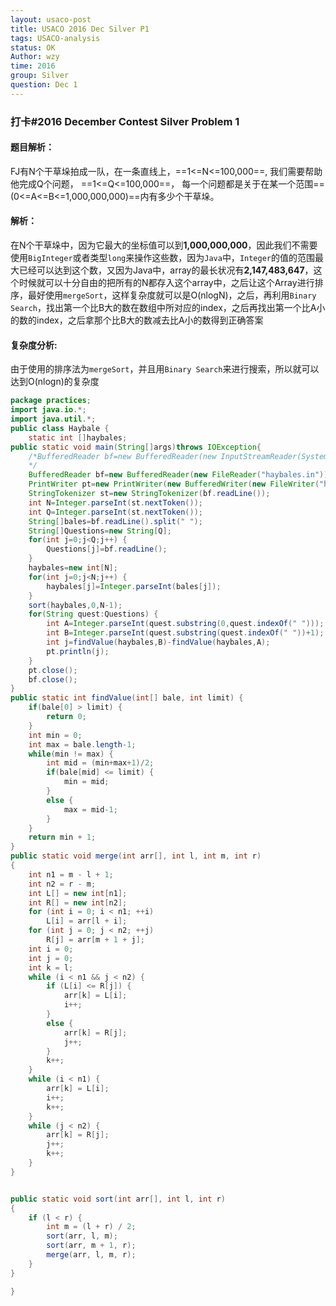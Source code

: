 ```yaml
---
layout: usaco-post
title: USACO 2016 Dec Silver P1
tags: USACO-analysis
status: OK
Author: wzy
time: 2016
group: Silver
question: Dec 1
---
```


### 打卡#2016 December Contest Silver Problem 1

#### 题目解析：

FJ有N个干草垛拍成一队，在一条直线上，==1<=N<=100,000==, 我们需要帮助他完成Q个问题， ==1<=Q<=100,000==， 每一个问题都是关于在某一个范围==(0<=A<=B<=1,000,000,000)==内有多少个干草垛。

#### 解析：

在N个干草垛中，因为它最大的坐标值可以到**1,000,000,000**，因此我们不需要使用`BigInteger`或者类型`long`来操作这些数，因为`Java`中，`Integer`的值的范围最大已经可以达到这个数，又因为Java中，array的最长状况有**2,147,483,647**，这个时候就可以十分自由的把所有的N都存入这个array中，之后让这个Array进行排序，最好使用`mergeSort`，这样复杂度就可以是O(nlogN)，之后，再利用`Binary Search`，找出第一个比B大的数在数组中所对应的index，之后再找出第一个比A小的数的index，之后拿那个比B大的数减去比A小的数得到正确答案

#### 复杂度分析:

由于使用的排序法为`mergeSort`，并且用`Binary Search`来进行搜索，所以就可以达到O(nlogn)的复杂度

```java
package practices;
import java.io.*;
import java.util.*;
public class Haybale {
	static int []haybales;
public static void main(String[]args)throws IOException{
	/*BufferedReader bf=new BufferedReader(new InputStreamReader(System.in));
	*/
	BufferedReader bf=new BufferedReader(new FileReader("haybales.in"));
	PrintWriter pt=new PrintWriter(new BufferedWriter(new FileWriter("haybales.out")));
	StringTokenizer st=new StringTokenizer(bf.readLine());
	int N=Integer.parseInt(st.nextToken());
	int Q=Integer.parseInt(st.nextToken());
	String[]bales=bf.readLine().split(" ");
	String[]Questions=new String[Q];
	for(int j=0;j<Q;j++) {
		Questions[j]=bf.readLine();
	}
	haybales=new int[N];
	for(int j=0;j<N;j++) {
		haybales[j]=Integer.parseInt(bales[j]);
	}
	sort(haybales,0,N-1);
	for(String quest:Questions) {
		int A=Integer.parseInt(quest.substring(0,quest.indexOf(" ")));
		int B=Integer.parseInt(quest.substring(quest.indexOf(" "))+1);
		int j=findValue(haybales,B)-findValue(haybales,A);
		pt.println(j);
	}
	pt.close();
	bf.close();
}
public static int findValue(int[] bale, int limit) {
	if(bale[0] > limit) {
		return 0;
	}
	int min = 0;
	int max = bale.length-1;
	while(min != max) {
		int mid = (min+max+1)/2;
		if(bale[mid] <= limit) {
			min = mid;
		}
		else {
			max = mid-1;
		}
	}
	return min + 1;
}
public static void merge(int arr[], int l, int m, int r) 
{ 
    int n1 = m - l + 1; 
    int n2 = r - m; 
    int L[] = new int[n1]; 
    int R[] = new int[n2]; 
    for (int i = 0; i < n1; ++i) 
        L[i] = arr[l + i]; 
    for (int j = 0; j < n2; ++j) 
        R[j] = arr[m + 1 + j]; 
    int i = 0; 
    int	j = 0; 
    int k = l; 
    while (i < n1 && j < n2) { 
        if (L[i] <= R[j]) { 
            arr[k] = L[i]; 
            i++; 
        } 
        else { 
            arr[k] = R[j]; 
            j++; 
        } 
        k++; 
    } 
    while (i < n1) { 
        arr[k] = L[i]; 
        i++; 
        k++; 
    } 
    while (j < n2) { 
        arr[k] = R[j]; 
        j++; 
        k++; 
    } 
} 


public static void sort(int arr[], int l, int r) 
{ 
    if (l < r) {  
        int m = (l + r) / 2;  
        sort(arr, l, m); 
        sort(arr, m + 1, r);  
        merge(arr, l, m, r); 
    } 
} 

}

```



